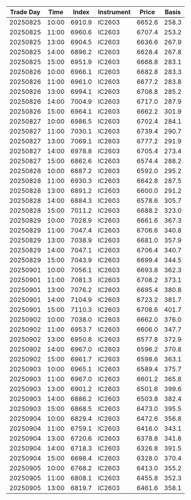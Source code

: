 | Trade Day  | Time | Index | Instrument | Price | Basis | 
| ---------- | ---- | ----- | ---------- | ----- | ----- | 
| 20250825 | 10:00 | 6910.9 | IC2603 | 6652.6 | 258.3 | 
| 20250825 | 11:00 | 6960.6 | IC2603 | 6707.4 | 253.2 | 
| 20250825 | 13:00 | 6904.5 | IC2603 | 6636.6 | 267.9 | 
| 20250825 | 14:00 | 6896.2 | IC2603 | 6628.4 | 267.8 | 
| 20250825 | 15:00 | 6951.9 | IC2603 | 6668.8 | 283.1 | 
| 20250826 | 10:00 | 6966.1 | IC2603 | 6682.8 | 283.3 | 
| 20250826 | 11:00 | 6961.0 | IC2603 | 6677.2 | 283.8 | 
| 20250826 | 13:00 | 6994.1 | IC2603 | 6708.8 | 285.2 | 
| 20250826 | 14:00 | 7004.9 | IC2603 | 6717.0 | 287.9 | 
| 20250826 | 15:00 | 6964.1 | IC2603 | 6662.2 | 301.9 | 
| 20250827 | 10:00 | 6986.5 | IC2603 | 6702.4 | 284.1 | 
| 20250827 | 11:00 | 7030.1 | IC2603 | 6739.4 | 290.7 | 
| 20250827 | 13:00 | 7069.1 | IC2603 | 6777.2 | 291.9 | 
| 20250827 | 14:00 | 6978.8 | IC2603 | 6705.4 | 273.4 | 
| 20250827 | 15:00 | 6862.6 | IC2603 | 6574.4 | 288.2 | 
| 20250828 | 10:00 | 6887.2 | IC2603 | 6592.0 | 295.2 | 
| 20250828 | 11:00 | 6930.3 | IC2603 | 6642.8 | 287.5 | 
| 20250828 | 13:00 | 6891.2 | IC2603 | 6600.0 | 291.2 | 
| 20250828 | 14:00 | 6884.3 | IC2603 | 6578.6 | 305.7 | 
| 20250828 | 15:00 | 7011.2 | IC2603 | 6688.2 | 323.0 | 
| 20250829 | 10:00 | 7028.9 | IC2603 | 6661.6 | 367.3 | 
| 20250829 | 11:00 | 7047.4 | IC2603 | 6706.6 | 340.8 | 
| 20250829 | 13:00 | 7038.9 | IC2603 | 6681.0 | 357.9 | 
| 20250829 | 14:00 | 7047.1 | IC2603 | 6706.4 | 340.7 | 
| 20250829 | 15:00 | 7043.9 | IC2603 | 6699.4 | 344.5 | 
| 20250901 | 10:00 | 7056.1 | IC2603 | 6693.8 | 362.3 | 
| 20250901 | 11:00 | 7081.3 | IC2603 | 6708.2 | 373.1 | 
| 20250901 | 13:00 | 7076.2 | IC2603 | 6695.4 | 380.8 | 
| 20250901 | 14:00 | 7104.9 | IC2603 | 6723.2 | 381.7 | 
| 20250901 | 15:00 | 7110.3 | IC2603 | 6708.6 | 401.7 | 
| 20250902 | 10:00 | 7038.0 | IC2603 | 6662.0 | 376.0 | 
| 20250902 | 11:00 | 6953.7 | IC2603 | 6606.0 | 347.7 | 
| 20250902 | 13:00 | 6950.8 | IC2603 | 6577.8 | 372.9 | 
| 20250902 | 14:00 | 6967.0 | IC2603 | 6596.2 | 370.8 | 
| 20250902 | 15:00 | 6961.7 | IC2603 | 6598.6 | 363.1 | 
| 20250903 | 10:00 | 6965.1 | IC2603 | 6589.4 | 375.7 | 
| 20250903 | 11:00 | 6967.0 | IC2603 | 6601.2 | 365.8 | 
| 20250903 | 13:00 | 6901.2 | IC2603 | 6501.6 | 399.6 | 
| 20250903 | 14:00 | 6886.2 | IC2603 | 6503.8 | 382.4 | 
| 20250903 | 15:00 | 6868.5 | IC2603 | 6473.0 | 395.5 | 
| 20250904 | 10:00 | 6829.4 | IC2603 | 6472.6 | 356.8 | 
| 20250904 | 11:00 | 6759.1 | IC2603 | 6416.0 | 343.1 | 
| 20250904 | 13:00 | 6720.6 | IC2603 | 6378.8 | 341.8 | 
| 20250904 | 14:00 | 6718.3 | IC2603 | 6326.8 | 391.5 | 
| 20250904 | 15:00 | 6698.4 | IC2603 | 6328.0 | 370.4 | 
| 20250905 | 10:00 | 6768.2 | IC2603 | 6413.0 | 355.2 | 
| 20250905 | 11:00 | 6808.1 | IC2603 | 6455.8 | 352.3 | 
| 20250905 | 13:00 | 6819.7 | IC2603 | 6461.6 | 358.1 | 
